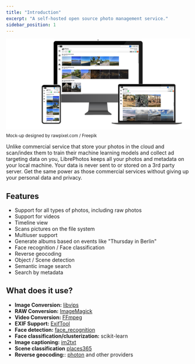 ```yaml
---
title: "Introduction"
excerpt: "A self-hosted open source photo management service."
sidebar_position: 1
---
```


![](../static/img/mockups_main_fhd.png)
<sub>Mock-up designed by rawpixel.com / Freepik</sub>

Unlike commercial service that store your photos in the cloud and scan/index them to train their machine learning models and collect ad targeting data on you, LibrePhotos keeps all your photos and metadata on your local machine. Your data is never sent to or stored on a 3rd party server. Get the same power as those commercial services without giving up your personal data and privacy.

## Features

- Support for all types of photos, including raw photos
- Support for videos
- Timeline view
- Scans pictures on the file system
- Multiuser support
- Generate albums based on events like "Thursday in Berlin"
- Face recognition / Face classification
- Reverse geocoding
- Object / Scene detection
- Semantic image search
- Search by metadata

## What does it use?

- **Image Conversion:** [libvips](https://github.com/libvips/libvips)
- **RAW Conversion:** [ImageMagick](https://github.com/ImageMagick/ImageMagick)
- **Video Conversion:** [FFmpeg](https://github.com/FFmpeg/FFmpeg)
- **EXIF Support:** [ExifTool](https://github.com/exiftool/exiftool)
- **Face detection:** [face_recognition](https://github.com/ageitgey/face_recognition)
- **Face classification/clusterization:** scikit-learn
- **Image captioning:** [im2txt](https://github.com/HughKu/Im2txt)
- **Scene classification** [places365](http://places.csail.mit.edu/)
- **Reverse geocoding:**: [photon](https://photon.komoot.io/) and other providers
